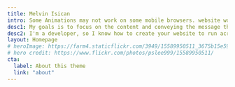 ```yaml
---
title: Melvin Isican
intro: Some Animations may not work on some mobile browsers. website works perfectly on chrome and safari.
desc1: My goals is to focus on the content and conveying the message that you want to send. I am making simple designs but has the potential to attract viewers.
desc2: I'm a developer, so I know how to create your website to run across devices using the latest technologies available.
layout: Homepage
# heroImage: https://farm4.staticflickr.com/3949/15589950511_3675b15e59_k.jpg
# hero credit: https://www.flickr.com/photos/pslee999/15589950511/
cta:
  label: About this theme
  link: "about"
---
```

